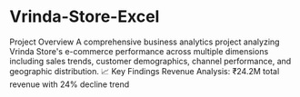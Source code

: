 # Vrinda-Store-Excel
Project Overview A comprehensive business analytics project analyzing Vrinda Store's e-commerce performance across multiple dimensions including sales trends, customer demographics, channel performance, and geographic distribution. 📈 Key Findings  Revenue Analysis: ₹24.2M total revenue with 24% decline trend 
